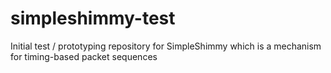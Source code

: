 # simpleshimmy-test

Initial test / prototyping repository for SimpleShimmy which is a mechanism for timing-based packet sequences
